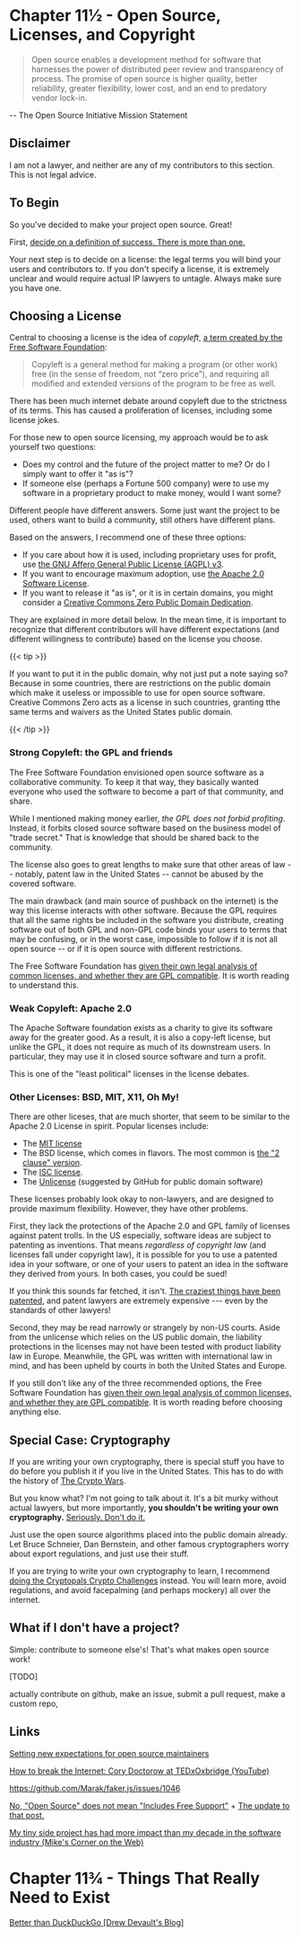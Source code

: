 # Chapter 11½ - Open Source, Licenses, and Copyright


> Open source enables a development method for software that harnesses the power of distributed peer review and transparency of process. The promise of open source is higher quality, better reliability, greater flexibility, lower cost, and an end to predatory vendor lock-in.

-- The Open Source Initiative Mission Statement

## Disclaimer

I am not a lawyer, and neither are any of my contributors to this section. This is not legal advice.

## To Begin

So you've decided to make your project open source. Great!

First, [decide on a definition of success. There is more than one.](https://dzone.com/articles/running-a-successful-open-source-project-1)

Your next step is to decide on a license: the legal terms you will bind your users and contributors to. If you don't specify a license, it is extremely unclear and would require actual IP lawyers to untagle. Always make sure you have one.


## Choosing a License

Central to choosing a license is the idea of *copyleft*, [a term created by the Free Software Foundation](https://www.gnu.org/licenses/copyleft.en.html):

> Copyleft is a general method for making a program (or other work) free (in the sense of freedom, not “zero price”), and requiring all modified and extended versions of the program to be free as well.

There has been much internet debate around copyleft due to the strictness of its terms. This has caused a proliferation of licenses, including some license jokes.

For those new to open source licensing, my approach would be to ask yourself two questions:

* Does my control and the future of the project matter to me? Or do I simply want to offer it "as is"?
* If someone else (perhaps a Fortune 500 company) were to use my software in a proprietary product to make money, would I want some?

Different people have different answers. Some just want the project to be used, others want to build a community, still others have different plans.

Based on the answers, I recommend one of these three options:

* If you care about how it is used, including proprietary uses for profit, use [the GNU Affero General Public License (AGPL) v3](https://www.gnu.org/licenses/agpl.html).
* If you want to encourage maximum adoption, use [the Apache 2.0 Software License](https://www.apache.org/licenses/LICENSE-2.0.html).
* If you want to release it "as is", or it is in certain domains, you might consider a [Creative Commons Zero Public Domain Dedication](https://creativecommons.org/publicdomain/zero/1.0/).

They are explained in more detail below. In the mean time, it is important to recognize that different contributors will have different expectations (and different willingness to contribute) based on the license you choose.

{{< tip >}}

If you want to put it in the public domain, why not just put a note saying so? Because in some countries, there are restrictions on the public domain which make it useless or impossible to use for open source software. Creative Commons Zero acts as a license in such countries, granting tthe same terms and waivers as the United States public domain.

{{< /tip >}}

### Strong Copyleft: the GPL and friends

The Free Software Foundation envisioned open source software as a collaborative community. To keep it that way, they basically wanted everyone who used the software to become a part of that community, and share.

While I mentioned making money earlier, *the GPL does not forbid profiting*. Instead, it forbits closed source software based on the business model of "trade secret." That is knowledge that should be shared back to the community.

The license also goes to great lengths to make sure that other areas of law -- notably, patent law in the United States -- cannot be abused by the covered software.

The main drawback (and main source of pushback on the internet) is the way this license interacts with other software. Because the GPL requires that all the same rights be included in the software you distribute, creating software out of both GPL and non-GPL code binds your users to terms that may be confusing, or in the worst case, impossible to follow if it is not all open source -- or if it is open source with different restrictions.

The Free Software Foundation has [given their own legal analysis of common licenses, and whether they are GPL compatible](https://www.gnu.org/licenses/license-list.html). It is worth reading to understand this.

### Weak Copyleft: Apache 2.0

The Apache Software foundation exists as a charity to give its software away for the greater good. As a result, it is also a copy-left license, but unlike the GPL, it does not require as much of its downstream users. In particular, they may use it in closed source software and turn a profit.

This is one of the "least political" licenses in the license debates.


### Other Licenses: BSD, MIT, X11, Oh My!

There are other liceses, that are much shorter, that seem to be similar to the Apache 2.0 License in spirit. Popular licenses include:
* The [MIT license](https://mit-license.org/)
* The BSD license, which comes in flavors. The most common is [the "2 clause" version](https://opensource.org/licenses/BSD-2-Clause).
* The [ISC license](https://www.isc.org/licenses/).
* The [Unlicense](https://unlicense.org/) (suggested by GitHub for public domain software)

These licenses probably look okay to non-lawyers, and are designed to provide maximum flexibility. However, they have other problems.

First, they lack the protections of the Apache 2.0 and GPL family of licenses against patent trolls. In the US especially, software ideas are subject to patenting as inventions. That means *regardless of copyright law* (and licenses fall under copyright law), it is possible for you to use a patented idea in your software, or one of your users to patent an idea in the software they derived from yours. In both cases, you could be sued!

If you think this sounds far fetched, it isn't. [The craziest things have been patented](https://www.eff.org/search/site/stupid%20patent%20of%20the%20month?f%5B0%5D=type%3Ablog), and patent lawyers are extremely expensive --- even by the standards of other lawyers!

Second, they may be read narrowly or strangely by non-US courts. Aside from the unlicense which relies on the US public domain, the liability protections in the licenses may not have been tested with product liability law in Europe. Meanwhile, the GPL was written with international law in mind, and has been upheld by courts in both the United States and Europe.

If you still don't like any of the three recommended options, the Free Software Foundation has [given their own legal analysis of common licenses, and whether they are GPL compatible](https://www.gnu.org/licenses/license-list.html). It is worth reading before choosing anything else.

## Special Case: Cryptography

If you are writing your own cryptography, there is special stuff you have to do before you publish it if you live in the United States. This has to do with the history of [The Crypto Wars](https://en.wikipedia.org/wiki/Crypto_Wars).

But you know what? I'm not going to talk about it. It's a bit murky without actual lawyers, but more importantly, **you shouldn't be writing your own cryptography.** [Seriously. Don't do it.](https://security.stackexchange.com/questions/18197/why-shouldnt-we-roll-our-own)

Just use the open source algorithms placed into the public domain already. Let Bruce Schneier, Dan Bernstein, and other famous cryptographers worry about export regulations, and just use their stuff.

If you are trying to write your own cryptography to learn, I recommend [doing the Cryptopals Crypto Challenges](https://www.cryptopals.com/) instead. You will learn more, avoid regulations, and avoid facepalming (and perhaps mockery) all over the internet.

## What if I don't have a project?

Simple: contribute to someone else's! That's what makes open source work!

[TODO]

actually contribute on github, make an issue, submit a pull request, make a custom repo,

## Links

[Setting new expectations for open source maintainers](https://opensource.com/article/21/8/open-source-maintainers)

[How to break the Internet: Cory Doctorow at TEDxOxbridge (YouTube)](https://www.youtube.com/watch?v=aAWCN0Jed8g)

https://github.com/Marak/faker.js/issues/1046

[No, "Open Source" does not mean "Includes Free Support"](https://raccoon.onyxbits.de/blog/bugreport-free-support/) + [The update to that post.](https://raccoon.onyxbits.de/blog/reactions-bugreport-free-support/)

[My tiny side project has had more impact than my decade in the software industry (Mike's Corner on the Web)](https://mike.zwobble.org/2021/08/side-projects-vs-industry/)

# Chapter 11¾ - Things That Really Need to Exist

[Better than DuckDuckGo [Drew Devault's Blog]](https://drewdevault.com/2020/11/17/Better-than-DuckDuckGo.html)
